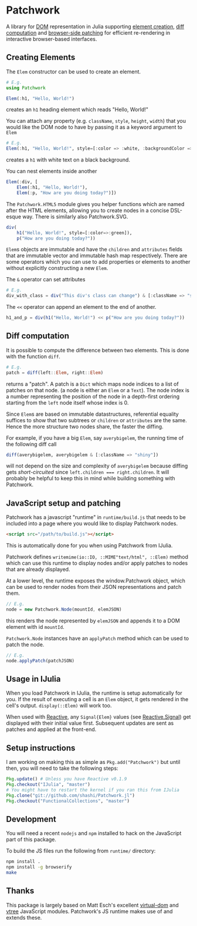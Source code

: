 # Patchwork

<!--[![Build Status](https://travis-ci.org/shashi/Patchwork.jl.svg?branch=master)](https://travis-ci.org/shashi/Patchwork.jl) -->

A library for [DOM](http://www.w3.org/TR/WD-DOM/introduction.html) representation in Julia supporting [element creation](#creating-elements), [diff computation](#diff-computation) and [browser-side patching](#javascript-setup-and-patching) for efficient re-rendering in interactive browser-based interfaces.

## Creating Elements

The `Elem` constructor can be used to create an element.

```julia
# E.g.
using Patchwork

Elem(:h1, "Hello, World!")
```
creates an `h1` heading element which reads "Hello, World!"

You can attach any property (e.g. `className`, `style`, `height`, `width`) that you would like the DOM node to have by passing it as a keyword argument to `Elem`

```julia
# E.g.
Elem(:h1, "Hello, World!", style=[:color => :white, :backgroundColor => :black])
```
creates a `h1` with white text on a black background.

You can nest elements inside another
```julia
Elem(:div, [
    Elem(:h1, "Hello, World!"),
    Elem(:p, "How are you doing today?")])
```

The `Patchwork.HTML5` module gives you helper functions which are named after the HTML elements, allowing you to create nodes in a concise DSL-esque way. There is similarly also Patchwork.SVG.

```julia
div(
    h1("Hello, World!", style=[:color=>:green]),
    p("How are you doing today?"))
```

`Elem`s objects are immutable and have the `children` and `attributes` fields that are immutable vector and immutable hash map respectively. There are some operators which you can use to add properties or elements to another without explicitly constructing a new `Elem`.

The `&` operator can set attributes
```julia
# E.g.
div_with_class = div("This div's class can change") & [:className => "shiny"]
```
The `<<` operator can append an element to the end of another.

```julia
h1_and_p = div(h1("Hello, World!") << p("How are you doing today?"))
```

## Diff computation

It is possible to compute the difference between two elements. This is done with the function `diff`.

```julia
# E.g.
patch = diff(left::Elem, right::Elem)
```
returns a "patch". A patch is a `Dict` which maps node indices to a list of patches on that node. (a node is either an `Elem` or a `Text`). The node index is a number representing the position of the node in a depth-first ordering starting from the `left` node itself whose index is 0.

Since `Elem`s are based on immutable datastructures, referential equality suffices to show that two subtrees or `children` or `attributes` are the same. Hence the more structure two nodes share, the faster the diffing.

For example, if you have a big `Elem`, say `averybigelem`, the running time of the following diff call

```julia
diff(averybigelem, averybigelem & [:className => "shiny"])
```

will not depend on the size and complexity of `averybigelem` because diffing gets *short-circuited* since `left.children === right.children`. It will probably be helpful to keep this in mind while building something with Patchwork.

## JavaScript setup and patching

Patchwork has a javascript "runtime" in `runtime/build.js` that needs to be included into a page where you would like to display Patchwork nodes.

```html
<script src="/path/to/build.js"></script>
```

This is automatically done for you when using Patchwork from IJulia.

Patchwork defines `writemime(io::IO, ::MIME"text/html", ::Elem)` method which can use this runtime to display nodes and/or apply patches to nodes that are already displayed.

At a lower level, the runtime exposes the window.Patchwork object, which can be used to render nodes from their JSON representations and patch them.

```js
// E.g.
node = new Patchwork.Node(mountId, elemJSON)
```
this renders the node represented by `elemJSON` and appends it to a DOM element with id `mountId`.

`Patchwork.Node` instances have an `applyPatch` method which can be used to patch the node.

```js
// E.g.
node.applyPatch(patchJSON)
```

## Usage in IJulia

When you load Patchwork in IJulia, the runtime is setup automatically for you. If the result of executing a cell is an `Elem` object, it gets rendered in the cell's output. `display(::Elem)` will work too.

When used with [Reactive](http://julialang.org/Reactive.jl), any `Signal{Elem}` values (see [Reactive.Signal](http://julialang.org/Reactive.jl/#signals)) get displayed with their initial value first. Subsequent updates are sent as patches and applied at the front-end.

## Setup instructions

I am working on making this as simple as `Pkg.add("Patchwork")` but until then, you will need to take the following steps:

```julia
Pkg.update() # Unless you have Reactive v0.1.9
Pkg.checkout("IJulia", "master")
# You might have to restart the kernel if you ran this from IJulia
Pkg.clone("git://github.com/shashi/Patchwork.jl")
Pkg.checkout("FunctionalCollections", "master")

```
## Development

You will need a recent `nodejs` and `npm` installed to hack on the JavaScript part of this package.

To build the JS files run the following from `runtime/` directory:

```sh
npm install .
npm install -g browserify
make
```

## Thanks

This package is largely based on Matt Esch's excellent [virtual-dom](https://github.com/Matt-Esch/virtual-dom) and [vtree](https://github.com/Matt-Esch/vtree) JavaScript modules. Patchwork's JS runtime makes use of and extends these.

